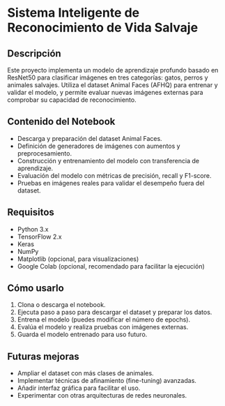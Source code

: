 # Sistema Inteligente de Reconocimiento de Vida Salvaje

## Descripción

Este proyecto implementa un modelo de aprendizaje profundo basado en ResNet50 para clasificar imágenes en tres categorías: gatos, perros y animales salvajes. Utiliza el dataset Animal Faces (AFHQ) para entrenar y validar el modelo, y permite evaluar nuevas imágenes externas para comprobar su capacidad de reconocimiento.

## Contenido del Notebook

- Descarga y preparación del dataset Animal Faces.
- Definición de generadores de imágenes con aumentos y preprocesamiento.
- Construcción y entrenamiento del modelo con transferencia de aprendizaje.
- Evaluación del modelo con métricas de precisión, recall y F1-score.
- Pruebas en imágenes reales para validar el desempeño fuera del dataset.

## Requisitos

- Python 3.x
- TensorFlow 2.x
- Keras
- NumPy
- Matplotlib (opcional, para visualizaciones)
- Google Colab (opcional, recomendado para facilitar la ejecución)

## Cómo usarlo

1. Clona o descarga el notebook.
2. Ejecuta paso a paso para descargar el dataset y preparar los datos.
3. Entrena el modelo (puedes modificar el número de epochs).
4. Evalúa el modelo y realiza pruebas con imágenes externas.
5. Guarda el modelo entrenado para uso futuro.

## Futuras mejoras

- Ampliar el dataset con más clases de animales.
- Implementar técnicas de afinamiento (fine-tuning) avanzadas.
- Añadir interfaz gráfica para facilitar el uso.
- Experimentar con otras arquitecturas de redes neuronales.
